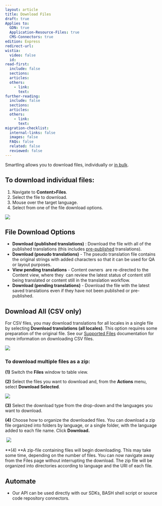 ```yaml
---
layout: article
title: Download Files
draft: true
Applies to:
  GDN: true
  Application-Resource-Files: true
  CMS-Connectors: true
edition: Express
redirect-url:
wistia:
  video: false
  id:
read-first:
  include: false
  sections:
  articles:
  others:
    - link:
      text:
further-reading:
  include: false
  sections:
  articles:
  others:
    - link:
      text:
migration-checklist:
  internal-links: false
  images: false
  FAQs: false
  related: false
  reviewed: false
---
```



Smartling allows you to download files, individually or [in bulk]().

## To download individual files:

1.  Navigate to **Content>Files**.
2.  Select the file to download.
3.  Mouse over the target language.
4.  Select from one of the file download options.

![](/hc/en-us/article_attachments/206028718/Smartling___Manage_Files.png)

## File Download Options

*   **Download (published translations)** : Download the file with all of the published translations (this includes [pre-published]() translations).
*   **Download (pseudo translations)** - The pseudo translation file contains the original strings with added characters so that it can be used for QA or layout purposes.
*   **View pending translations** - Content owners  are re-directed to the Content view, where they  can review the latest status of content still being translated or content still in the translation workflow.
*   **Download (pending translations)** - Download the file with the latest saved translations even if they have not been published or pre-published.

## Download All (CSV only)

For CSV files, you may download translations for all locales in a single file by selecting **Download translations (all locales)**. This option requires some preparation of the original file. See our [Supported Files](https://docs.smartling.com/display/docs/Supported+File+Types#SupportedFileTypes-csv) documentation for more information on downloading CSV files.

![](/hc/en-us/article_attachments/206028748/Smartling___Manage_Files.png) 

### To download multiple files as a zip:

**(1)** Switch the **Files** window to table view.

**(2)** Select the files you want to download and, from the **Actions** menu, select **Download Selected**.

![](/hc/en-us/article_attachments/206028788/Smartling___Manage_Files.png)

**(3)** Select the download type from the drop-down and the languages you want to download.

**(4)** Choose how to organize the downloaded files. You can download a zip file organized into folders by language, or a single folder, with the language added to each file name. Click **Download.**

 ![](/hc/en-us/article_attachments/206028798/Smartling___Manage_Files.png)

**(4) **A zip-file containing files will begin downloading. This may take some time, depending on the number of files. You can now navigate away from the Files page without interrupting the download. The zip file will be organized into directories according to language and the URI of each file.

## Automate

*   Our API can be used directly with our SDKs, BASH shell script or source code repository connectors.